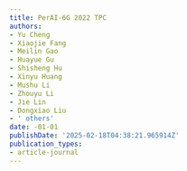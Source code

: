 ```yaml
---
title: PerAI-6G 2022 TPC
authors:
- Yu Cheng
- Xiaojie Fang
- Meilin Gao
- Huayue Gu
- Shisheng Hu
- Xinyu Huang
- Mushu Li
- Zhouyu Li
- Jie Lin
- Dongxiao Liu
- ' others'
date: -01-01
publishDate: '2025-02-18T04:38:21.965914Z'
publication_types:
- article-journal
---
```

